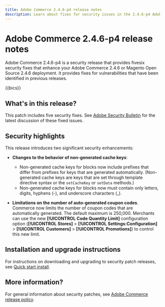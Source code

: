 ```yaml
---
title: Adobe Commerce 2.4.6-p4 release notes
description: Learn about fixes for security issues in the 2.4.6-p4 Adobe Commerce release.
---
```


# Adobe Commerce 2.4.6-p4 release notes

Adobe Commerce 2.4.6-p4 is a security release that provides fivesix security fixes that enhance your Adobe Commerce 2.4.6 or Magento Open Source 2.4.6 deployment. It provides fixes for vulnerabilities that have been identified in previous releases.

{{bics}}

## What's in this release?

This patch includes five security fixes. See [Adobe Security Bulletin](https://helpx.adobe.com/security/products/magento/apsb24-03.html) for the latest discussion of these fixed issues.

## Security highlights

This release introduces two significant security enhancements:

* **Changes to the behavior of non-generated cache keys**:

  * Non-generated cache keys for blocks now include prefixes that differ from prefixes for keys that are generated automatically. (Non-generated cache keys are keys that are set through template directive syntax or the `setCacheKey` or `setData` methods.) 
  * Non-generated cache keys for blocks now must contain only letters, digits, hyphens (-), and underscore characters (_).  <!-- AC-9831 -->

* **Limitations on the number of auto-generated coupon codes**. Commerce now limits the number of coupon codes that are automatically generated. The default maximum is 250,000. Merchants can use the new **[!UICONTROL Code Quantity Limit]** configuration option (**[!UICONTROL Stores]** > **[!UICONTROL Settings:Configuration]** > **[!UICONTROL Customers]** > **[!UICONTROL Promotions]**) to control this new limit. <!-- AC-8753 -->

## Installation and upgrade instructions

For instructions on downloading and upgrading to security patch releases, see [Quick start install](../../../installation/composer.md).

## More information?

For general information about security patches, see [Adobe Commerce release policy](https://experienceleague.adobe.com/docs/commerce-operations/release/planning/versioning-policy.html?lang=en#security-patch-release).
